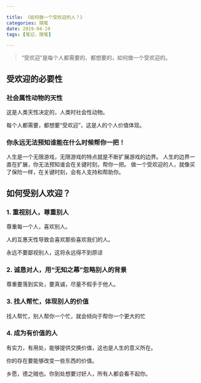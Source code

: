 ```yaml
---

title: 《如何做一个受欢迎的人？》
categories: 随笔
date: 2019-04-19
tags: [笔记，随笔]

---
```



> “受欢迎”是每个人都需要的、都想要的，如何做一个受欢迎的。

## 受欢迎的必要性

### 社会属性动物的天性

这是人类天性决定的，人类时社会性动物。

每个人都需要，都想要“受欢迎”，这是人的个人价值体现。

### 你永远无法预知谁能在什么时候帮你一把！

人生是一个无限游戏，无限游戏的特点就是不断扩展游戏的边界。
人生的边界一直在扩展，你无法预知谁会在关键时刻，帮你一把。
做一个受欢迎的人，就像买了保险一样，在关键时刻，会有人支持和帮助你。




## 如何受别人欢迎？

### 1. 重视别人，尊重别人

尊重每一个人，喜欢别人。

人的互惠天性导致会喜欢那些喜欢我们的人。 

永远不要鄙视别人，这将永远得不到原谅

### 2. 诚恳对人，用“无知之幕”忽略别人的背景

尊重要落到实处，要真诚，尽量不假手于他人。

### 3. 找人帮忙，体现别人的价值
找人帮忙，别人帮你一个忙，就会倾向于帮你一个更大的忙 

### 4. 成为有价值的人
有实力，有用处，能够提供交换价值，这也是人生的意义所在。

你的存在要能够改变一些东西的价值。 

乡愿，德之贼也。你到处想要讨好人，所有人都会看不起你。
<!--stackedit_data:
eyJoaXN0b3J5IjpbMTIzNDg1OTA5MiwtMTc0NTMxNDIxOF19
-->